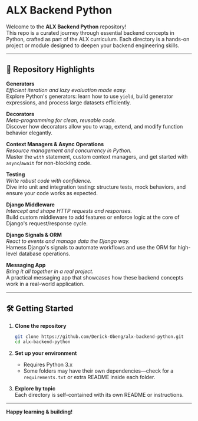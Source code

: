 # ALX Backend Python

Welcome to the **ALX Backend Python** repository!  
This repo is a curated journey through essential backend concepts in Python, crafted as part of the ALX curriculum. Each directory is a hands-on project or module designed to deepen your backend engineering skills.

---

## 🚦 Repository Highlights

**Generators**  
*Efficient iteration and lazy evaluation made easy.*  
Explore Python's generators: learn how to use `yield`, build generator expressions, and process large datasets efficiently.

**Decorators**  
*Meta-programming for clean, reusable code.*  
Discover how decorators allow you to wrap, extend, and modify function behavior elegantly.

**Context Managers & Async Operations**  
*Resource management and concurrency in Python.*  
Master the `with` statement, custom context managers, and get started with `async`/`await` for non-blocking code.

**Testing**  
*Write robust code with confidence.*  
Dive into unit and integration testing: structure tests, mock behaviors, and ensure your code works as expected.

**Django Middleware**  
*Intercept and shape HTTP requests and responses.*  
Build custom middleware to add features or enforce logic at the core of Django's request/response cycle.

**Django Signals & ORM**  
*React to events and manage data the Django way.*  
Harness Django's signals to automate workflows and use the ORM for high-level database operations.

**Messaging App**  
*Bring it all together in a real project.*  
A practical messaging app that showcases how these backend concepts work in a real-world application.

---

## 🛠️ Getting Started

1. **Clone the repository**
   ```bash
   git clone https://github.com/Derick-Obeng/alx-backend-python.git
   cd alx-backend-python
   ```

2. **Set up your environment**  
   - Requires Python 3.x  
   - Some folders may have their own dependencies—check for a `requirements.txt` or extra README inside each folder.

3. **Explore by topic**  
   Each directory is self-contained with its own README or instructions.

---



**Happy learning & building!**
